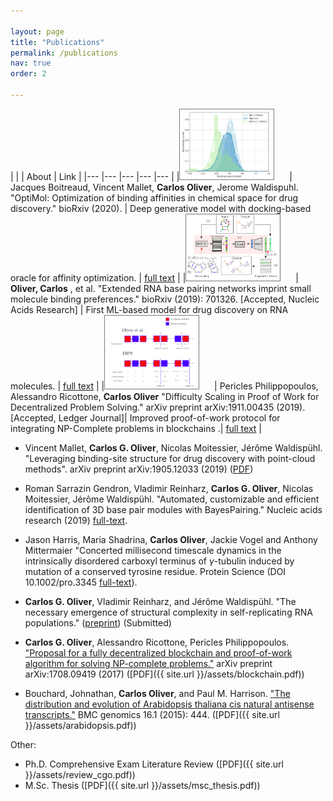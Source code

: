 ```yaml
---

layout: page
title: "Publications"
permalink: /publications
nav: true
order: 2

---
```


<head>
<script src="https://ajax.googleapis.com/ajax/libs/jquery/3.2.1/jquery.min.js"></script>
<link rel = "stylesheet"
   type = "text/css"
   href = "style.css" />
<link rel="stylesheet" href="https://cdnjs.cloudflare.com/ajax/libs/font-awesome/4.7.0/css/font-awesome.min.css">
</head>

<style>
img {
border: 1px solid #787878;
    min-width: 150px;
    max-width: 150px;
    min-height: 100px;
    max-height: 130px;
    margin-right: 20px;
}
</style>

| | |  About | Link |
|--- |--- |--- |--- |--- |
|<img src="/assets/jacques.png" id="fig"> | Jacques Boitreaud, Vincent Mallet, **Carlos Oliver**, Jerome Waldispuhl. "OptiMol: Optimization of binding affinities in chemical space for drug discovery." bioRxiv (2020). | Deep generative model with docking-based oracle for affinity optimization. | [full text](https://www.biorxiv.org/content/10.1101/2020.05.23.112201v1.abstract) | 
|<img src="/assets/rnamigos.png" id="fig"> | **Oliver, Carlos** , et al. "Extended RNA base pairing networks imprint small molecule binding preferences." bioRxiv (2019): 701326.  [Accepted, Nucleic Acids Research] | First ML-based model for drug discovery on RNA molecules. | [full text](https://www.biorxiv.org/content/10.1101/701326v3) | 
|<img src="/assets/dips.png" id="fig"> | Pericles Philippopoulos, Alessandro Ricottone, **Carlos Oliver**  "Difficulty Scaling in Proof of Work for Decentralized Problem Solving." arXiv preprint arXiv:1911.00435 (2019). [Accepted, Ledger Journal]| Improved proof-of-work protocol for integrating NP-Complete problems in blockchains .| [full text](https://arxiv.org/abs/1911.00435) | 

* Vincent Mallet, **Carlos G. Oliver**, Nicolas Moitessier, Jérôme Waldispühl. "Leveraging binding-site structure for drug discovery with point-cloud methods". arXiv preprint arXiv:1905.12033 (2019) ([PDF](https://arxiv.org/pdf/1905.12033.pdf))
* Roman Sarrazin Gendron, Vladimir Reinharz, **Carlos G. Oliver**, Nicolas Moitessier, Jérôme Waldispühl. "Automated, customizable and efficient identification of 3D base pair modules with BayesPairing." Nucleic acids research (2019) [full-text](https://academic.oup.com/nar/article/47/7/3321/5369007).
* Jason Harris, Maria Shadrina, **Carlos Oliver**, Jackie Vogel and Anthony Mittermaier "Concerted millisecond timescale dynamics in the intrinsically disordered carboxyl terminus of $\gamma$-tubulin induced by mutation of a conserved tyrosine residue. Protein Science (DOI 10.1002/pro.3345 [full-text](http://onlinelibrary.wiley.com/doi/10.1002/pro.3345/abstract)). 
* **Carlos G. Oliver**, Vladimir Reinharz, and Jérôme Waldispühl. "The necessary emergence of structural complexity in self-replicating RNA populations." ([preprint](https://www.biorxiv.org/content/early/2017/11/15/218990)) (Submitted)
* **Carlos G. Oliver**, Alessandro Ricottone, Pericles Philippopoulos. ["Proposal for a fully decentralized blockchain and proof-of-work algorithm for solving NP-complete problems."](https://arxiv.org/abs/1708.09419) arXiv preprint	arXiv:1708.09419 (2017) ([PDF]({{ site.url    }}/assets/blockchain.pdf))

* Bouchard, Johnathan, **Carlos Oliver**, and Paul M. Harrison. ["The distribution and evolution of Arabidopsis thaliana cis natural antisense transcripts."](https://bmcgenomics.biomedcentral.com/articles/10.1186/s12864-015-1587-0) BMC genomics 16.1 (2015): 444. ([PDF]({{ site.url    }}/assets/arabidopsis.pdf))

Other:

* Ph.D. Comprehensive Exam Literature Review ([PDF]({{ site.url  }}/assets/review_cgo.pdf))
* M.Sc. Thesis ([PDF]({{ site.url   }}/assets/msc_thesis.pdf))
